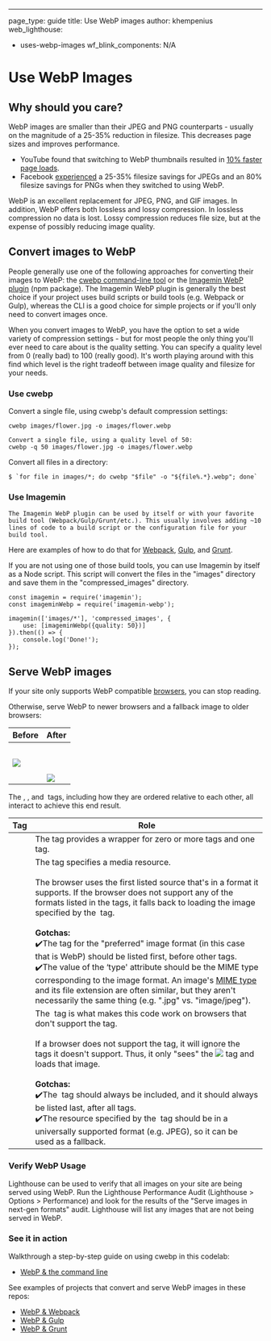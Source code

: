 ---
page_type: guide
title: Use WebP images
author: khempenius
web_lighthouse:
- uses-webp-images
wf_blink_components: N/A

# Use WebP Images

## Why should you care?

WebP images are smaller than their JPEG and PNG counterparts - usually on the
magnitude of a 25-35% reduction in filesize. This decreases page sizes and
improves performance.

+  YouTube found that switching to WebP thumbnails resulted in [10%
    faster page loads](https://www.youtube.com/watch?v=rqXMwLbYEE4).
+  Facebook
    [experienced](https://code.fb.com/android/improving-facebook-on-android/) a
    25-35% filesize savings for JPEGs and an 80% filesize savings for PNGs when
    they switched to using WebP.

WebP is an excellent replacement for JPEG, PNG, and GIF images. In addition,
WebP offers both lossless and lossy compression. In lossless compression no data
is lost. Lossy compression reduces file size, but at the expense of possibly
reducing image quality.

## Convert images to WebP

People generally use one of the following approaches for converting their images
to WebP: the [cwebp command-line tool](https://developers.google.com/speed/webp/docs/using) or the [Imagemin WebP plugin](https://github.com/imagemin/imagemin-webp) (npm package).
The Imagemin WebP plugin is generally the best choice if your project uses build
scripts or build tools (e.g. Webpack or Gulp), whereas the CLI is a good choice
for simple projects or if you'll only need to convert images once.

When you convert images to WebP, you have the option to set a wide variety of
compression settings - but for most people the only thing you'll ever need to
care about is the quality setting. You can specify a quality level from 0
(really bad) to 100 (really good). It's worth playing around with this find
which level is the right tradeoff between image quality and filesize for your
needs.

### Use cwebp

Convert a single file, using cwebp's default compression settings:

    cwebp images/flower.jpg -o images/flower.webp

    Convert a single file, using a quality level of 50:
    cwebp -q 50 images/flower.jpg -o images/flower.webp

Convert all files in a directory:

    $ `for file in images/*; do cwebp "$file" -o "${file%.*}.webp"; done`

### Use Imagemin

    The Imagemin WebP plugin can be used by itself or with your favorite build tool (Webpack/Gulp/Grunt/etc.). This usually involves adding ~10 lines of code to a build script or the configuration file for your build tool. 

Here are examples of how to do that for
[Webpack](https://glitch.com/~webp-webpack),
[Gulp](https://glitch.com/~webp-gulp), and
[Grunt](https://glitch.com/~webp-grunt).

If you are not using one of those build tools, you can use Imagemin by itself as
a Node script. This script will convert the files in the "images" directory and
save them in the "compressed_images" directory.

    const imagemin = require('imagemin');
    const imageminWebp = require('imagemin-webp');

    imagemin(['images/*'], 'compressed_images', {
    	use: [imageminWebp({quality: 50})]
    }).then(() => {
    	console.log('Done!');
    });

## Serve WebP images

If your site only supports WebP compatible
[browsers](https://caniuse.com/#search=webp), you can stop reading.

Otherwise, serve WebP to newer browsers and a fallback image to older
browsers:

<table>
<thead>
<tr>
<th><strong>Before</strong></th>
<th><strong>After</strong></th>
</tr>
</thead>
<tbody>
<tr>
<td><img src="flower.jpg"/></td>
<td><picture><br>
<source type="image/webp" srcset="flower.webp"><br>
<source type="image/jpeg" srcset="flower.jpg"><br>
<img src="flower.jpg"><br>
</picture></td>
</tr>
</tbody>
</table>

The
[<picture>](https://developer.mozilla.org/en-US/docs/Web/HTML/Element/picture),
[<source>](https://developer.mozilla.org/en-US/docs/Web/HTML/Element/source),
and <img> tags, including how they are ordered relative to each other, all
interact to achieve this end result.

<table>
<thead>
<tr>
<th><strong>Tag</strong></th>
<th><strong>Role</strong></th>
</tr>
</thead>
<tbody>
<tr>
<td><picture></td>
<td>The <picture> tag provides a wrapper for zero or more <source> tags and one
<img> tag. </td>
</tr>
<tr>
<td><source></td>
<td>The <source> tag specifies a media resource.<br>
<br>
The browser uses the first listed source that's in a format it supports. If
the browser does not support any of the formats listed in the <source>
tags, it falls back to loading the image specified by the <img> tag.<br>
<br>
<strong>Gotchas:</strong><br>
✔️The <source> tag for the "preferred" image format (in this case that
is WebP) should be listed first, before other <source> tags.<br>
✔️The value of the ‘type' attribute should be the MIME type
corresponding to the image format. An image's <a
href="https://developer.mozilla.org/en-US/docs/Web/HTTP/Basics_of_HTTP/MIME_types/Complete_list_of_MIME_types">MIME
type</a> and its file extension are often similar, but they aren't
necessarily the same thing (e.g. ".jpg" vs. "image/jpeg").</td>
</tr>
<tr>
<td><img></td>
<td>The <img> tag is what makes this code work on browsers that don't support
the <picture> tag.<br>
<br>
If a browser does not support the <picture> tag, it will ignore the tags it
doesn't support. Thus, it only "sees" the <img src="flower.jpg"> tag and
loads that image.<br>
  <br>
<strong>Gotchas:</strong><br>
✔️The <img> tag should always be included, and it should always be
listed last, after all <source> tags.<br>
✔️The resource specified by the <img> tag should be in a universally
supported format (e.g. JPEG), so it can be used as a fallback.</td>
</tr>
</tbody>
</table>

### Verify WebP Usage

Lighthouse can be used to verify that all images on your site are being served
using WebP. Run the Lighthouse Performance Audit (Lighthouse > Options >
Performance) and look for the results of the "Serve images in next-gen formats"
audit. Lighthouse will list any images that are not being served in WebP.

### See it in action

Walkthrough a step-by-step guide on using cwebp in this codelab:

+  [WebP & the command line](./codelab-serve-images-webp.md)

See examples of projects that convert and serve WebP images in these repos:

+  [WebP & Webpack](https://glitch.com/~webp-webpack)
+  [WebP & Gulp](https://glitch.com/~webp-gulp)
+  [WebP & Grunt](https://glitch.com/~webp-grunt)